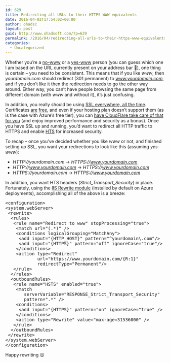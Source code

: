 ```yaml
---
id: 629
title: Redirecting all URLs to their HTTPS WWW equivalents
date: 2016-04-02T17:54:02+00:00
author: ohadsc
layout: post
guid: http://www.ohadsoft.com/?p=629
permalink: /2016/04/redirecting-all-urls-to-their-https-www-equivalents/
categories:
  - Uncategorized
---
```

Whether you&#8217;re a <a href="http://no-www.org/" target="_blank">no-www</a> or a <a href="http://www.yes-www.org/" target="_blank">yes-www</a> person (you can guess which one I am based on the URL currently present on your address bar 🙂<span>)</span>, one thing is certain &#8211; you need to be consistent. This means that if you like _www_, then _yourdomain.com_ should redirect (301 permanent) to _www.yourdomain.com_, and if you don&#8217;t like it then the redirection needs to go the other way around. Either way, you can&#8217;t have people browsing the same page from different domain (with _www_ and without it), it&#8217;s just confusing.

In addition, you really should be using <a href="https://blog.mozilla.org/security/2015/04/30/deprecating-non-secure-http/" target="_blank">SSL everywhere, all the time</a>. Certificates <a href="https://letsencrypt.org/" target="_blank">are</a> <a href="https://www.startssl.com/Support?v=1" target="_blank">free</a>, and even if your hosting plan doesn&#8217;t support them (as is the case with Azure&#8217;s free tier), you can <a href="http://www.troyhunt.com/2015/04/how-to-get-your-ssl-for-free-on-shared.html" target="_blank">have CloudFlare take care of that for you</a> (and enjoy improved performance and security as a bonus). Once you have SSL up and running, you&#8217;d want to redirect all HTTP traffic to HTTPS and enable <a href="https://en.wikipedia.org/wiki/HTTP_Strict_Transport_Security" target="_blank">HTS</a> for increased security.

To recap &#8211; once you&#8217;ve decided whether you like _www_ or not, and finished setting up SSL, you want your redirections to look like this (assuming _yes-www_):

  * _HTTP://yourdomain.com_ -> _HTTPS://www.yourdomain.com_
  * _HTTP://www.yourdomain.com_ -> _HTTPS://www.yourdomain.com_
  * _HTTPS://yourdomain.com_ -> _HTTPS://www.yourdomain.com_

In addition, you want HTS headers (_Strict\_Transport\_Security_) in place. Fortunately, using the <a href="http://www.iis.net/learn/extensions/url-rewrite-module/url-rewrite-module-20-configuration-reference" target="_blank">IIS Rewrite module</a> (installed by default on Azure deployments), accomplishing all of the above is a breeze:

<pre class="brush: xml; title: ; notranslate" title="">&lt;configuration&gt;
&lt;system.webServer&gt;
 &lt;rewrite&gt;
  &lt;rules&gt;
   &lt;rule name="Redirect to www" stopProcessing="true"&gt;
    &lt;match url="(.*)" /&gt;
    &lt;conditions logicalGrouping="MatchAny"&gt;
     &lt;add input="{HTTP_HOST}" pattern="^yourdomain\.com"/&gt;
     &lt;add input="{HTTPS}" pattern="off" ignoreCase="true"/&gt;
    &lt;/conditions&gt;
    &lt;action type="Redirect" 
            url="https://www.yourdomain.com/{R:1}" 
            redirectType="Permanent"/&gt;
   &lt;/rule&gt;
  &lt;/rules&gt;
  &lt;outboundRules&gt;
   &lt;rule name="HSTS" enabled="true"&gt;
    &lt;match 
       serverVariable="RESPONSE_Strict_Transport_Security" 
       pattern=".*" /&gt;
    &lt;conditions&gt;
     &lt;add input="{HTTPS}" pattern="on" ignoreCase="true" /&gt;
    &lt;/conditions&gt;
    &lt;action type="Rewrite" value="max-age=31536000" /&gt;
   &lt;/rule&gt;
  &lt;/outboundRules&gt;
 &lt;/rewrite&gt;
&lt;/system.webServer&gt;
&lt;/configuration&gt;
</pre>

Happy rewriting 😉